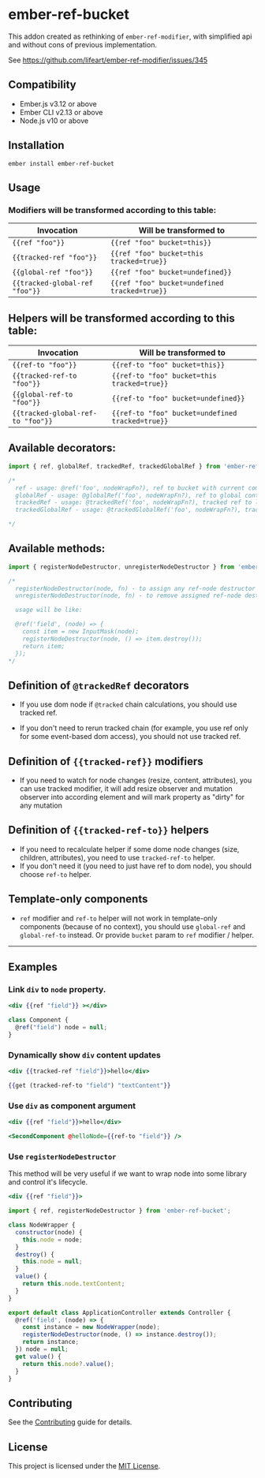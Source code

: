 ember-ref-bucket
==============================================================================

This addon created as rethinking of `ember-ref-modifier`, with simplified api and without cons of previous implementation.

See https://github.com/lifeart/ember-ref-modifier/issues/345


Compatibility
------------------------------------------------------------------------------

* Ember.js v3.12 or above
* Ember CLI v2.13 or above
* Node.js v10 or above


Installation
------------------------------------------------------------------------------

```
ember install ember-ref-bucket
```


Usage
------------------------------------------------------------------------------


### Modifiers will be transformed according to this table:

| Invocation                   | Will be transformed to                      |
|------------------------------|---------------------------------------------|
| `{{ref "foo"}}`               | `{{ref "foo" bucket=this}}`                   |
| `{{tracked-ref "foo"}}`        | `{{ref "foo" bucket=this tracked=true}}`      |
| `{{global-ref "foo"}} `        | `{{ref "foo" bucket=undefined}}`              |
| `{{tracked-global-ref "foo"}}` | `{{ref "foo" bucket=undefined tracked=true}}` |

## Helpers will be transformed according to this table:

| Invocation                   | Will be transformed to                      |
|------------------------------|---------------------------------------------|
| `{{ref-to "foo"}}`               | `{{ref-to "foo" bucket=this}}`                   |
| `{{tracked-ref-to "foo"}}`        | `{{ref-to "foo" bucket=this tracked=true}}`      |
| `{{global-ref-to "foo"}} `        | `{{ref-to "foo" bucket=undefined}}`              |
| `{{tracked-global-ref-to "foo"}}` | `{{ref-to "foo" bucket=undefined tracked=true}}` |

## Available decorators:

```js
import { ref, globalRef, trackedRef, trackedGlobalRef } from 'ember-ref-bucket';

/*
  ref - usage: @ref('foo', nodeWrapFn?), ref to bucket with current component context
  globalRef - usage: @globalRef('foo', nodeWrapFn?), ref to global context (app)
  trackedRef - usage: @trackedRef('foo', nodeWrapFn?), tracked ref to local context
  trackedGlobalRef - usage: @trackedGlobalRef('foo', nodeWrapFn?), tracked ref to global context (app)

*/
```

## Available methods:

```js
import { registerNodeDestructor, unregisterNodeDestructor } from 'ember-ref-bucket';

/*
  registerNodeDestructor(node, fn) - to assign any ref-node destructor
  unregisterNodeDestructor(node, fn) - to remove assigned ref-node destructor 

  usage will be like:

  @ref('field', (node) => {
    const item = new InputMask(node);
    registerNodeDestructor(node, () => item.destroy());
    return item;
  });
*/

```

## Definition of `@trackedRef` decorators

* If you use dom node if `@tracked` chain calculations, you should use tracked ref.

* If you don't need to rerun tracked chain (for example, you use ref only for some event-based dom access), you should not use tracked ref.

## Definition of `{{tracked-ref}}` modifiers

* If you need to watch for node changes (resize, content, attributes), you can use tracked modifier, it will add resize observer and mutation observer into according element and will mark property as "dirty" for any mutation


## Definition of `{{tracked-ref-to}}` helpers

* If you need to recalculate helper if some dome node changes (size, children, attributes), you need to use `tracked-ref-to` helper.
* If you don't need it (you need to just have ref to dom node), you should choose `ref-to` helper.


## Template-only components

* `ref` modifier and `ref-to` helper will not work in template-only components (because of no context), you should use `global-ref` and `global-ref-to` instead. Or provide `bucket` param to `ref` modifier / helper.

-----------

## Examples

### Link `div` to `node` property.

```hbs
<div {{ref "field"}} ></div>
```

```ts
class Component {
  @ref("field") node = null;
}
```

### Dynamically show `div` content updates

```hbs
<div {{tracked-ref "field"}}>hello</div>

{{get (tracked-ref-to "field") "textContent"}}

```

### Use `div` as component argument

```hbs
<div {{ref "field"}}>hello</div>

<SecondComponent @helloNode={{ref-to "field"}} />
```

### Use `registerNodeDestructor`

This method will be very useful if we want to wrap node into some library and control it's lifecycle.

```hbs
<div {{ref "field"}}>
```

```js
import { ref, registerNodeDestructor } from 'ember-ref-bucket';

class NodeWrapper {
  constructor(node) {
    this.node = node;
  }
  destroy() {
    this.node = null;
  }
  value() {
    return this.node.textContent;
  }
}

export default class ApplicationController extends Controller {
  @ref('field', (node) => {
    const instance = new NodeWrapper(node);
    registerNodeDestructor(node, () => instance.destroy());
    return instance;
  }) node = null;
  get value() {
    return this.node?.value();
  }
}
```

Contributing
------------------------------------------------------------------------------

See the [Contributing](CONTRIBUTING.md) guide for details.


License
------------------------------------------------------------------------------

This project is licensed under the [MIT License](LICENSE.md).
